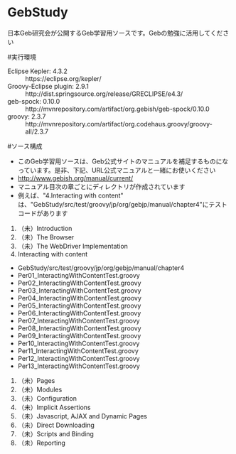 # GebStudy
日本Geb研究会が公開するGeb学習用ソースです。Gebの勉強に活用してください

#実行環境
<dl>
  <dt>Eclipse Kepler: 4.3.2</dt>
  <dd>https://eclipse.org/kepler/</dd>
  <dt>Groovy-Eclipse plugin: 2.9.1</dt>
  <dd>http://dist.springsource.org/release/GRECLIPSE/e4.3/</dd>
  <dt>geb-spock: 0.10.0</dt>
  <dd>http://mvnrepository.com/artifact/org.gebish/geb-spock/0.10.0</dd>
  <dt>groovy: 2.3.7</dt>
  <dd>http://mvnrepository.com/artifact/org.codehaus.groovy/groovy-all/2.3.7</dd>
</dl>

#ソース構成
* このGeb学習用ソースは、Geb公式サイトのマニュアルを補足するものになっています。是非、下記、URL公式マニュアルと一緒にお使いください
 * http://www.gebish.org/manual/current/
* マニュアル目次の章ごとにディレクトリが作成されています
* 例えば、"4.Interacting with content"	は、"GebStudy/src/test/groovy/jp/org/gebjp/manual/chapter4"にテストコードがあります

1. （未）Introduction
1. （未）The Browser
1. （未）The WebDriver Implementation
1. Interacting with content
  * GebStudy/src/test/groovy/jp/org/gebjp/manual/chapter4
  * Per01_InteractingWithContentTest.groovy
  * Per02_InteractingWithContentTest.groovy
  * Per03_InteractingWithContentTest.groovy
  * Per04_InteractingWithContentTest.groovy
  * Per05_InteractingWithContentTest.groovy
  * Per06_InteractingWithContentTest.groovy
  * Per07_InteractingWithContentTest.groovy
  * Per08_InteractingWithContentTest.groovy
  * Per09_InteractingWithContentTest.groovy
  * Per10_InteractingWithContentTest.groovy
  * Per11_InteractingWithContentTest.groovy
  * Per12_InteractingWithContentTest.groovy
  * Per13_InteractingWithContentTest.groovy
1. （未）Pages
1. （未）Modules
1. （未）Configuration
1. （未）Implicit Assertions
1. （未）Javascript, AJAX and Dynamic Pages
1. （未）Direct Downloading
1. （未）Scripts and Binding
1. （未）Reporting
